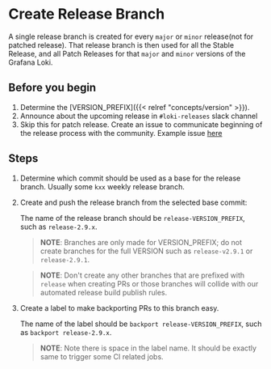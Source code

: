 # Create Release Branch

A single release branch is created for every `major` or `minor` release(not for patched release). That release
branch is then used for all the Stable Release, and all Patch Releases for that `major` and `minor` versions of the Grafana Loki.

## Before you begin

1. Determine the [VERSION_PREFIX]({{< relref "concepts/version" >}}).
1. Announce about the upcoming release in `#loki-releases` slack channel
1. Skip this for patch release. Create an issue to communicate beginning of the release process with the community. Example issue [here](https://github.com/grafana/loki/issues/10468)

## Steps

1. Determine which commit should be used as a base for the release branch. Usually some `kxx` weekly release branch.

1. Create and push the release branch from the selected base commit:

    The name of the release branch should be `release-VERSION_PREFIX`, such as `release-2.9.x`.

	> **NOTE**: Branches are only made for VERSION_PREFIX; do not create branches for the full VERSION such as `release-v2.9.1` or `release-2.9.1`.

    > **NOTE**: Don't create any other branches that are prefixed with `release` when creating PRs or
    those branches will collide with our automated release build publish rules.

1. Create a label to make backporting PRs to this branch easy.

   The name of the label should be `backport release-VERSION_PREFIX`, such as `backport release-2.9.x`.

   > **NOTE**: Note there is space in the label name. It should be exactly same to trigger some CI related jobs.
